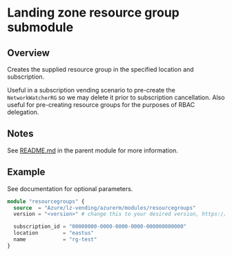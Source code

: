 # Landing zone resource group submodule

## Overview

Creates the supplied resource group in the specified location and subscription.

Useful in a subscription vending scenario to pre-create the `NetworkWatcherRG` so we may delete it prior to subscription cancellation. Also useful for pre-creating resource groups for the purposes of RBAC delegation.

## Notes

See [README.md](https://github.com/Azure/terraform-azurerm-lz-vending#readme) in the parent module for more information.

## Example

See documentation for optional parameters.

```terraform
module "resourcegroups" {
  source  = "Azure/lz-vending/azurerm/modules/resourcegroups"
  version = "<version>" # change this to your desired version, https://www.terraform.io/language/expressions/version-constraints

  subscription_id = "00000000-0000-0000-0000-000000000000"
  location        = "eastus"
  name            = "rg-test"
}
```
